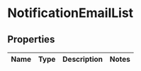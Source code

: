 # NotificationEmailList

## Properties
Name | Type | Description | Notes
------------ | ------------- | ------------- | -------------
